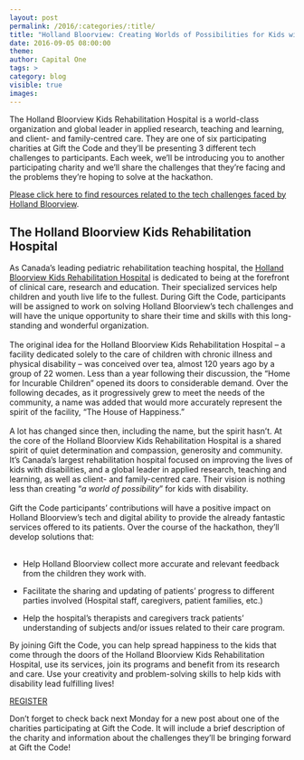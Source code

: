 ```yaml
---
layout: post
permalink: /2016/:categories/:title/
title: "Holland Bloorview: Creating Worlds of Possibilities for Kids with Disabilities"
date: 2016-09-05 08:00:00
theme:
author: Capital One
tags: >
category: blog
visible: true
images:
---
```

The Holland Bloorview Kids Rehabilitation Hospital is a world-class organization and global leader in applied research, teaching and learning, and client- and family-centred care.
They are one of six participating charities at Gift the Code and they’ll be presenting 3 different tech challenges to participants. Each week, we’ll be introducing you to another
participating charity and we’ll share the challenges that they’re facing and the problems they’re hoping to solve at the hackathon.
<!--more-->
[Please click here to find resources related to the tech challenges faced by Holland Bloorview](/2016/holland-bloorview/).
<h2 class="center">The Holland Bloorview Kids Rehabilitation Hospital</h2>

As Canada’s leading pediatric rehabilitation teaching hospital, the [Holland Bloorview Kids Rehabilitation Hospital](http://www.hollandbloorview.ca/) is dedicated to being at the forefront of clinical care, research and education.
Their specialized services help children and youth live life to the fullest. During Gift the Code, participants will be assigned to work on solving Holland Bloorview’s tech challenges and
will have the unique opportunity to share their time and skills with this long-standing and wonderful organization.
<br />
<br />
The original idea for the Holland Bloorview Kids Rehabilitation Hospital – a facility dedicated solely to the care of children with chronic illness and physical disability – was conceived over tea,
almost 120 years ago by a group of 22 women. Less than a year following their discussion, the “Home for Incurable Children” opened its doors to considerable demand. Over the following decades,
as it progressively grew to meet the needs of the community, a name was added that would more accurately represent the spirit of the facility, “The House of Happiness.”
<br />
<br />
A lot has changed since then, including the name, but the spirit hasn’t. At the core of the Holland Bloorview Kids Rehabilitation Hospital is a shared spirit of quiet determination and compassion,
generosity and community. It’s Canada’s largest rehabilitation hospital focused on improving the lives of kids with disabilities, and a global leader in applied research, teaching and learning, as
well as client- and family-centred care. Their vision is nothing less than creating “_a world of possibility_” for kids with disability.
<br />
<br />
Gift the Code participants’ contributions will have a positive impact on Holland Bloorview’s tech and digital ability to provide the already fantastic services offered to its patients.
Over the course of the hackathon, they’ll develop solutions that:
<br />
<br />

- Help Holland Bloorview collect more accurate and relevant feedback from the children they work with.

- Facilitate the sharing and updating of patients’ progress to different parties involved (Hospital staff, caregivers, patient families, etc.)

- Help the hospital’s therapists and caregivers track patients’ understanding of subjects and/or issues related to their care program.

By joining Gift the Code, you can help spread happiness to the kids that come through the doors of the Holland Bloorview Kids Rehabilitation Hospital, use its services, join its programs and
benefit from its research and care. Use your creativity and problem-solving skills to help kids with disability lead fulfilling lives!
<br />

<div class="center link"><a href="https://www.hackworks.com/giftthecode" class="register-now">REGISTER</a></div>

Don’t forget to check back next Monday for a new post about one of the charities participating at Gift the Code. It will include a brief description of the charity and information about the
challenges they’ll be bringing forward at Gift the Code!
